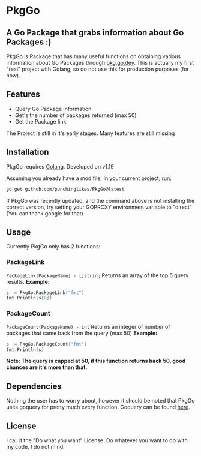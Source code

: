 # PkgGo
## A Go Package that grabs information about Go Packages :)

PkgGo is Package that has many useful functions on obtaining various information about Go Packages through [pkg.go.dev](https://pkg.go.dev). This is actually my first "real" project with Golang, so do not use this for production purposes (for now).

## Features

- Query Go Package information
- Get's the number of packages returned (max 50)
- Get the Package link

The Project is still in it's early stages. Many features are still missing

## Installation

PkgGo requires [Golang](https://go.dev/). Developed on v1.19

Assuming you already have a mod file;
In your current project, run:

```sh
go get github.com/punchinglikes/PkgGo@latest
```
If PkgGo was recently updated, and the command above is not installing the correct version, try setting your GOPROXY environment variable to "direct" (You can thank google for that)

## Usage

Currently PkgGo only has 2 functions:
### PackageLink
```PackageLink(PackageName) - []string```
Returns an array of the top 5 query results.
**Example:**
```go
s := PkgGo.PackageLink("fmt")
fmt.Println(s[0])
```
### PackageCount
```PackageCount(PackageName) - int```
Returns an integer of number of packages that came back from the query (max 50)
**Example:**
```Go
s := PkgGo.PackageCount("fmt")
fmt.Println(s)
```
**Note: The query is capped at 50, if this function returns back 50, good chances are it's more than that.**
## Dependencies

Nothing the user has to worry about, however it should be noted that PkgGo uses goquery for pretty much every function. Goquery can be found [here](https://pkg.go.dev/github.com/PuerkitoBio/goquery).

## License

I call it the "Do what you want" License. Do whatever you want to do with my code, I do not mind.

